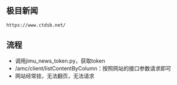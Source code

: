 ## 极目新闻

~~~
https://www.ctdsb.net/
~~~

## 流程

- 调用jimu_news_token.py，获取token
- /amc/client/listContentByColumn：按照网站的接口参数请求即可
- 网站经常挂，无法翻页，无法请求